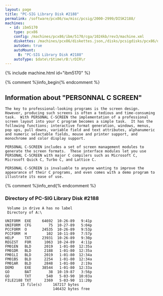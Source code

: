 ```yaml
---
layout: page
title: "PC-SIG Library Disk #2188"
permalink: /software/pcx86/sw/misc/pcsig/2000-2999/DISK2188/
machines:
  - id: ibm5170
    type: pcx86
    config: /machines/pcx86/ibm/5170/cga/1024kb/rev3/machine.xml
    diskettes: /machines/pcx86/diskettes.json,/disks/pcsigdisks/pcx86/diskettes.json
    autoGen: true
    autoMount:
      B: "PC-SIG Library Disk #2188"
    autoType: $date\r$time\rB:\rDIR\r
---
```


{% include machine.html id="ibm5170" %}

{% comment %}info_begin{% endcomment %}

## Information about "PERSONNAL C SCREEN"

    The key to professional-looking programs is the screen design.
    However, producing such screens is often a tedious and time-consuming
    task.  With PERSONAL C-SCREEN the implementation of a professional
    screen layout into your C program becomes a simple task.  It has the
    following functions; interactive format generation, windows, menus,
    pop ups, pull downs, variable field and text attributes, alphanumeric
    and numeric selectable fields, mouse and printer support, and
    monochrome and color display support.
    
    PERSONAL C-SCREEN includes a set of screen management modules to
    generate the screen formats.  These interface modules let you use
    PERSONAL C-SCREEN with major C compilers such as Microsoft C,
    Microsoft Quick C, Turbo C, and Lattice C.
    
    PERSONAL C-SCREEN is invaluable to anyone wanting to improve the
    appearance of their C programs, and even comes with a demo program to
    illustrate its ease of use.
{% comment %}info_end{% endcomment %}


### Directory of PC-SIG Library Disk #2188

     Volume in drive A has no label
     Directory of A:\

    UNIFORM  EXE     64692  10-26-89   9:41p
    UNIFORM  CFG        75  10-27-89   5:04p
    PCCFORM  O       24535  10-26-89   9:53p
    PCCFORM  H         102  10-11-89   7:57p
    HELP     TXT     23931  10-26-89   9:30p
    REGIST   FOR      1063  10-24-89   4:11p
    FM01EN   BLD      2019   1-01-80  12:35a
    FM01DR   BLD      2188   1-01-80  12:35a
    FM01LI   BLD      2019   1-01-80  12:34a
    FM01BS   BLD      2254   1-01-80  12:34a
    FM01AR   BLD      2848   1-01-80   2:19a
    DEMO     EXE     38544   1-01-80  12:33a
    GO       BAT        38  10-19-87   3:56p
    GO       TXT       540   5-03-90  10:03a
    FILE2188 TXT      2369   5-03-90  11:20p
           15 file(s)     167217 bytes
                          146432 bytes free
